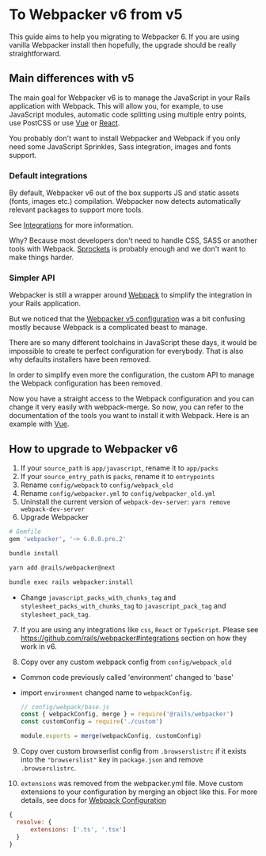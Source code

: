 # To Webpacker v6 from v5

This guide aims to help you migrating to Webpacker 6. If you are using vanilla Webpacker install then hopefully, the upgrade should be really straightforward.

## Main differences with v5

The main goal for Webpacker v6 is to manage the JavaScript in your Rails application with Webpack. This will allow you, for example, to use JavaScript modules, automatic code splitting using multiple entry points, use PostCSS or use [Vue](https://vuejs.org/) or [React](https://reactjs.org/).

You probably don't want to install Webpacker and Webpack if you only need some JavaScript Sprinkles, Sass integration, images and fonts support.

### Default integrations

By default, Webpacker v6 out of the box supports JS and static assets (fonts, images etc.) compilation. Webpacker now detects automatically relevant packages to support more tools.

See [Integrations](https://github.com/rails/webpacker#integrations) for more information.

Why? Because most developers don't need to handle CSS, SASS or another tools with Webpack. [Sprockets](https://github.com/rails/sprockets) is probably enough and we don't want to make things harder.

### Simpler API

Webpacker is still a wrapper around [Webpack](https://webpack.js.org/) to simplify the integration in your Rails application.

But we noticed that the [Webpacker v5 configuration](https://github.com/rails/webpacker/blob/5-x-stable/docs/webpack.md) was a bit confusing mostly because Webpack is a complicated beast to manage.

There are so many different toolchains in JavaScript these days, it would be impossible to create te perfect configuration for everybody. That is also why defaults installers have been removed.

In order to simplify even more the configuration, the custom API to manage the Webpack configuration has been removed.

Now you have a straight access to the Webpack configuration and you can change it very easily with webpack-merge. So now, you can refer to the documentation of the tools you want to install it with Webpack. Here is an example with [Vue](https://github.com/rails/webpacker#other-frameworks).

## How to upgrade to Webpacker v6

1. If your `source_path` is `app/javascript`, rename it to `app/packs`
2. If your `source_entry_path` is `packs`, rename it to `entrypoints`
3. Rename `config/webpack` to `config/webpack_old`
4. Rename `config/webpacker.yml` to `config/webpacker_old.yml`
5. Uninstall the current version of `webpack-dev-server`: `yarn remove webpack-dev-server`
6. Upgrade Webpacker

  ```ruby
  # Gemfile
  gem 'webpacker', '~> 6.0.0.pre.2'
  ```

  ```bash
  bundle install
  ```

  ```bash
  yarn add @rails/webpacker@next
  ```

  ```bash
  bundle exec rails webpacker:install
  ```

- Change `javascript_packs_with_chunks_tag` and `stylesheet_packs_with_chunks_tag` to `javascript_pack_tag` and
  `stylesheet_pack_tag`.

7. If you are using any integrations like `css`, `React` or `TypeScript`. Please see https://github.com/rails/webpacker#integrations section on how they work in v6.

8. Copy over any custom webpack config from `config/webpack_old`

- Common code previously called 'environment' changed to 'base'
- import `environment` changed name to `webpackConfig`.

  ```js
  // config/webpack/base.js
  const { webpackConfig, merge } = require('@rails/webpacker')
  const customConfig = require('./custom')

  module.exports = merge(webpackConfig, customConfig)
  ```

9. Copy over custom browserlist config from `.browserslistrc` if it exists into the `"browserslist"` key in `package.json` and remove `.browserslistrc`.

10. `extensions` was removed from the webpacker.yml file. Move custom extensions to
  your configuration by merging an object like this. For more details, see docs for
  [Webpack Configuration](https://github.com/rails/webpacker/blob/master/README.md#webpack-configuration)
```js
{
  resolve: {
      extensions: ['.ts', '.tsx']
  }
}
```
